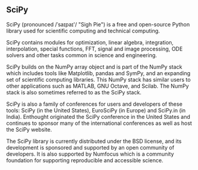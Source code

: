 ## SciPy
SciPy (pronounced /ˈsaɪpaɪ'/ "Sigh Pie") is a free and open-source Python library used for scientific computing and technical computing.

SciPy contains modules for optimization, linear algebra, integration, interpolation, special functions, FFT, signal and image processing, ODE solvers and other tasks common in science and engineering.

SciPy builds on the NumPy array object and is part of the NumPy stack which includes tools like Matplotlib, pandas and SymPy, and an expanding set of scientific computing libraries. This NumPy stack has similar users to other applications such as MATLAB, GNU Octave, and Scilab. The NumPy stack is also sometimes referred to as the SciPy stack.

SciPy is also a family of conferences for users and developers of these tools: SciPy (in the United States), EuroSciPy (in Europe) and SciPy.in (in India). Enthought originated the SciPy conference in the United States and continues to sponsor many of the international conferences as well as host the SciPy website.

The SciPy library is currently distributed under the BSD license, and its development is sponsored and supported by an open community of developers. It is also supported by Numfocus which is a community foundation for supporting reproducible and accessible science. 
